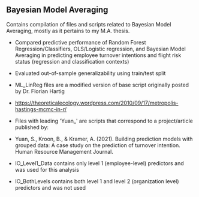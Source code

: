 ## Bayesian Model Averaging

Contains compilation of files and scripts related to Bayesian Model Averaging, mostly as it pertains to my M.A. thesis.
 * Compared predictive performance of Random Forest Regression/Classifiers, OLS/Logistic regression, and Bayesian Model Averaging in predicting employee turnover intentions and flight risk status (regression and classification contexts)
 * Evaluated out-of-sample generalizability using train/test split 

 * ML_LinReg files are a modified version of base script originally posted by Dr. Florian Hartig
 * https://theoreticalecology.wordpress.com/2010/09/17/metropolis-hastings-mcmc-in-r/

 * Files with leading 'Yuan_' are scripts that correspond to a project/article published by:
 * Yuan, S., Kroon, B., & Kramer, A. (2021). Building prediction models with grouped data: A case study on the prediction of turnover intention. Human Resource Management Journal.

 * IO_Level1_Data contains only level 1 (employee-level) predictors and was used for this analysis
 * IO_BothLevels contains both level 1 and level 2 (organization level) predictors and was not used 

